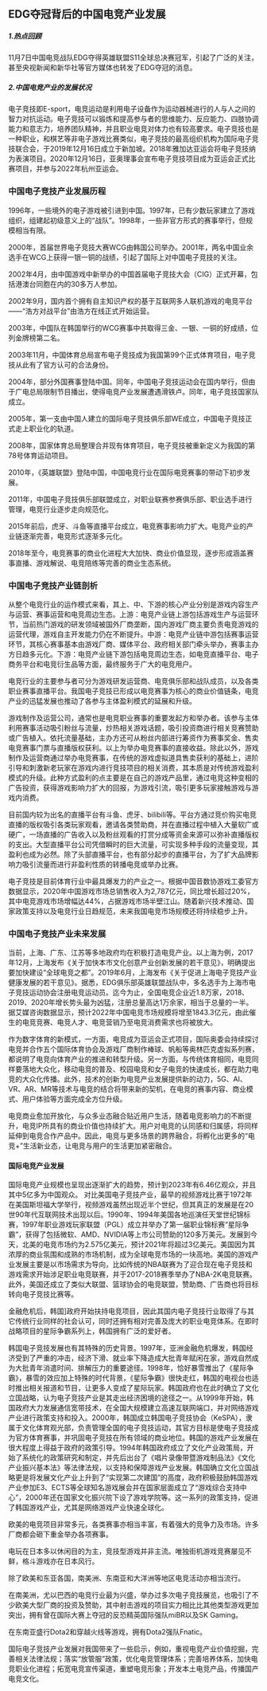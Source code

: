 ## EDG夺冠背后的中国电竞产业发展

##### 1.热点回顾

11月7日中国电竞战队EDG夺得英雄联盟S11全球总决赛冠军，引起了广泛的关注，甚至央视新闻和新华社等官方媒体也转发了EDG夺冠的消息。

##### 2.中国电竞产业的发展状况

电子竞技即E-sport，电竞运动是利用电子设备作为运动器械进行的人与人之间的智力对抗运动。电子竞技可以锻炼和提高参与者的思维能力、反应能力、四肢协调能力和意志力，培养团队精神，并且职业电竞对体力也有较高要求。电子竞技也是一种职业，和棋艺等非电子游戏比赛类似，电子竞技的最高组织机构为国际电子竞技联合会，于2019年12月16日成立于新加坡。2018年雅加达亚运会将电子竞技纳为表演项目。2020年12月16日，亚奥理事会宣布电子竞技项目成为亚运会正式比赛项目，并参与2022年杭州亚运会。

### 中国电子竞技产业发展历程

1996年，一些境外的电子游戏被引进到中国。1997年，已有少数玩家建立了游戏组织，组建起初级意义上的“战队”。1998年，一些非官方形式的赛事举行，但规模相当有限。

2000年，首届世界电子竞技大赛WCG由韩国公司举办。2001年，两名中国业余选手在WCG上获得一银一铜的战绩，引起了国际上对中国电子竞技的关注。

2002年4月，由中国游戏中新举办的中国首届电子竞技大会（CIG）正式开幕，包括港澳台同胞在内的30多万人参加。

2002年9月，国内首个拥有自主知识产权的基于互联网多人联机游戏的电竞平台——“浩方对战平台”由浩方在线正式开始运营。

2003年，中国队在韩国举行的WCG赛事中共取得三金、一银、一铜的好成绩，位列金牌榜第二名。

2003年11月，中国体育总局宣布电子竞技成为我国第99个正式体育项目，电子竞技从此有了官方认可的合法身份。

2004年，部分外国赛事登陆中国。同年，中国电子竞技运动会在国内举行，但由于广电总局限制节目播出，使得电竞产业发展遭遇滑铁卢。同年，电子竞技国家队成立。

2005年，第一支由中国人建立的国际电子竞技俱乐部WE成立，中国电子竞技正式走上职业化的轨道。

2008年，国家体育总局整理合并现有体育项目，电子竞技被重新定义为我国的第78号体育运动项目。

2010年，《英雄联盟》登陆中国，中国电竞行业在国际电竞赛事的带动下初步发展。

2011年，中国电子竞技俱乐部联盟成立，对职业联赛参赛俱乐部、职业选手进行管理，电竞行业逐步走向规范化。

2015年前后，虎牙、斗鱼等直播平台成立，电竞赛事影响力扩大。电竞产业的产业链逐渐完善，电竞形式逐渐多元化。

2018年至今，电竞赛事的商业化进程大大加快、商业价值显现，逐步形成涵盖赛事直播、游戏解说、电竞陪练等完善的商业生态系统。

### 中国电子竞技产业链剖析

从整个电竞行业的运作模式来看，其上、中、下游的核心产业分别是游戏内容生产与运营、赛事运营和电竞周边生态。上游：电竞产业链上游包括游戏生产与运营环节，当前热门游戏的研发领域被国外厂商垄断，国内游戏厂商主要负责电竞游戏的运营代理，游戏自主开发能力仍在不断提升。中游：电竞产业链中游包括赛事运营环节，其核心赛事基本由游戏厂商、媒体平台、政府相关部门牵头举办，赛事主办方日趋多元化。下游：电竞产业链下游包括电竞周边生态，如电竞直播平台、电子商务平台和电竞衍生品等方面，最终服务于广大的电竞用户。

电竞行业的主要参与者可分为游戏研发运营商、电竞俱乐部和战队成员，以及各类职业赛事直播平台。我国电子竞技已形成以电竞赛事为核心的商业价值链条，电竞产业的迅猛发展也推动了各参与主体盈利模式的延展和升级。

游戏制作及运营公司，通常也是电竞职业赛事的重要发起方和举办者。该参与主体利用赛事活动吸引粉丝与流量，炒热相关游戏话题，吸引投资商进行相关竞赛赞助或广告植入。依托流量基础，主办方还可从粉丝内部进行筹资作为赛事奖金、售卖电竞赛事门票与直播版权获利。以上为举办电竞赛事的直接收益。除此以外，游戏制作及运营商通过举办电竞赛事，在传统的游戏虚拟道具售卖获利的基础上，进阶引导和刺激新老玩家在游戏内进行竞技项目的相关消费，其本质是对传统游戏盈利模式的升级。此种方式盈利的点主要是在自己的游戏产品里，通过电竞这种变相的广告投资，获得游戏影响力扩大的回报，为游戏引流，吸引更多玩家接触游戏与游戏内消费。

目前国内较为出名的直播平台有斗鱼、虎牙、bilibili等。平台方通过竞价购买电竞直播的版权吸引各类玩家观看，邀请各类赞助商，并在直播过程中植入大量软广或硬广，一场直播的广告收入以及粉丝观看的打赏分成等资金来源可以弥补直播版权的支出。大型直播平台公司凭借瞬时的巨大流量，可实现多种手段的流量变现，其盈利也成为必然。除了头部直播平台，也有部分起步的直播平台，为了扩大品牌影响力吸引流量而进行非盈利性质的转播电竞或举办比赛。

电子竞技是目前体育行业中最具爆发力的产业之一。根据中国音数协游戏工委官方数据显示，2020年中国游戏市场总销售收入为2,787亿元，同比增长超过20%，其中电竞游戏市场增幅达44%，占据游戏市场半壁江山。随着新兴技术推动、国家政策支持以及电竞行业日趋规范，未来我国电竞市场规模还将持续稳步上升。

### 中国电子竞技产业未来发展

当前，上海、广东、江苏等多地政府均在积极打造电竞产业。以上海为例，2017年12月，上海发布《关于加快本市文化创意产业创新发展的若干意见》，明确提出要加快建设“全球电竞之都”。2019年6月，上海发布《关于促进上海电子竞技产业健康发展的若干意见》。据悉，EDG俱乐部英雄联盟战队中，多名选手为上海市电子竞技运动协会注册电竞运动员。迄今为止，全国电竞企业近1.8万家，2018、2019、2020年增长势头最为凶猛，注册总量高达1万余家，相当于总量的一半。据艾媒咨询数据显示，预计2022年中国电竞市场规模将增至1843.3亿元，由此催生的电竞竞赛、电竞人才、电竞营销乃至电竞消费需求也将被放大。

作为数字体育的新模式，一方面，电竞成为亚运会正式项目，国际奥委会持续探讨电竞并合作五个国际体育协会及游戏厂商制作棒球、帆船等奥林匹克虚拟系列赛，都说明了电竞向体育产业的推进和转型升级。另一方面，与传统体育相同，电竞同样要落地大众化，移动电竞的普及、校园电竞和女子电竞的快速成长，都在助力电竞的大众化传播。此外，技术的创新为电竞产业发展提供新的动力，5G、AI、VR、AR、MR等技术与电竞的结合将带来新的契机，在电竞的赛事内容、商业模式、用户体验等方面完成全方位升级。

电竞商业愈加开放化，与众多业态融合贴近用户生活，随着电竞影响力的不断提升，电竞IP所具有的商业价值也持续扩大。用户对电竞的认同感和归属感，将同样延伸到电竞合作产品中。因此，电竞与更多场景的跨界融合，将孵化出更多的“电竞+”生活新业态，让电竞与用户的生活更加紧密融合。

#### 国际电竞产业发展

国际电竞产业规模也呈现出逐渐扩大的趋势，预计到2023年有6.46亿观众，并且其中5亿多为中国观众。
对比美国电子竞技产业，最早的视频游戏比赛于1972年在美国斯坦福大学举行，视频游戏虽然出现近半个世纪，但其真正的发展是在20世90年代互联网技术出现以后。1990年、1994年美国各地巡演任天堂世纪锦标赛，1997年职业游戏玩家联盟（PGL）成立并举办了第一届职业锦标赛“星际争霸”，获得了包括微软、AMD、NVIDIA等上市公司赞助的120多万美元。发展到今天，北美的电竞市场约为2.575亿美元，预计2021年将超过3亿美元。美国因为其浓厚的商业氛围和成熟的市场机制，成为全球电竞市场的一块高地。美国的游戏产业发展主要是以市场需求为导向，比如传统的NBA联赛为了迎合现在电子竞技和游戏需求开始涉足职业电竞联赛，并于2017-2018赛季举办了NBA-2K电竞联赛。此外，美国还成立了类似大联盟、篮球协会的电竞联盟，赞助商、广告商也将目标转向电子竞技比赛等。

金融危机后，韩国]政府开始扶持电竞项目，因此其国内电子竞技行业取得了与其它传统行业同样的社会认可，同时还拥有相对完善及庞大的职业电竞体系。在即时战略项目的星际争霸系列上，韩国拥有广泛的爱好者。

韩国电子竞技发展也有其特殊的历史背景。1997年，亚洲金融危机爆发，韩国经济受到了严重的冲击，经济下滑、就业率下降造成大批青年赋闲在家，游戏自然成为大批青年消遣时间、排解压力的重要途径。1998年，恰好暴雪推出了《星际争霸》，暴雪的效应加上特殊的时代背景，《星际争霸》很快走红，韩国的电视台也适时推出相关报道和节目，让更多人变成了星际玩家。韩国政府也在此时确立了文化立国战略，认为电子竞技产业是其走出经济困境的途径之一。从1999年开始，韩国政府大力发展通信宽带技术，在全国大规模建立高速互联网端口，并对网络游戏产业进行政策支持和投入。2000年，韩国成立韩国电子竞技协会（KeSPA），隶属于文化体育观光部，负责管理全国的电子竞技运动，其官方目标是使电子竞技成为官方体育赛事，并巩固电子竞技在所有领域的商业地位。韩国的游戏产业发展在很大程度上得益于政府的政策引导。1994年韩国政府成立了文化产业政策局，开始了系统化的政策研究和制定，并先后出台了《唱片录像带暨游戏制品法》《文化产业振兴基本法》等法律法规，以支持和保障游戏产业发展。韩国确立文化立国战略更是将发展文化产业上升到了“实现第二次建国”的高度，政府积极鼓励韩国游戏产业参加E3、ECTS等全球知名游戏展会并在国家层面成立了“游戏综合支持中心”，2000年还在国家文化振兴院下设了游戏学院等。这一系列的政策支持，促进了韩国游戏产业，尤其是网络游戏产业快速全球化。

欧美的电竞项目非常多元，各类赛事亦相当丰富，有着强大的竞争力及市场。许多厂商都会砸下重金举办各项赛事。

电玩在日本多以休闲目的为主，竞技型游戏并非主流。唯独街机游戏竞赛屡见不鲜，格斗游戏亦在日本风行。

除了欧美和东亚各国，南美洲、东南亚和大洋洲等地区电竞活动亦相当流行。

在南美洲，尤以巴西的电竞行业最为兴盛，举办过多次电子竞技展览，也吸引了不少欧美大型厂商的投资及赞助，其中射击游戏的项目实力相比比其他类型游戏更加突出，拥有曾在国际大赛上夺冠的反恐精英国际强队miBR以及SK Gaming。

在东南亚盛行Dota2和穿越火线等游戏，拥有Dota2强队Fnatic。

国际电子竞技产业发展对我国带来了一些启示，例如，重视电竞产业价值挖掘，完善相关法律法规；落实“放管服”政策，优化电竞管理体系；完善培养体系，加快电竞职业化进程；拓宽电竞宣传渠道，重塑电竞形象；开发本土电竞产品，传播国产电竞文化。